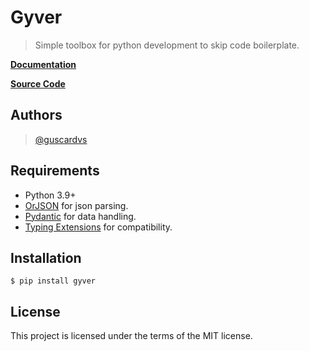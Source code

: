 # Gyver

> Simple toolbox for python development to skip code boilerplate.

[**Documentation**](https://guscardvs.github.io/gyver/)

[**Source Code**](https://github.com/guscardvs/gyver)

## Authors

> [@guscardvs](https://github.com/guscardvs)

## Requirements

* Python 3.9+
* [OrJSON](https://github.com/ijl/orjson) for json parsing.
* [Pydantic](https://docs.pydantic.dev) for data handling.
* [Typing Extensions](https://github.com/python/typing_extensions) for compatibility.


## Installation

```console
$ pip install gyver
```

##  License

This project is licensed under the terms of the MIT license.